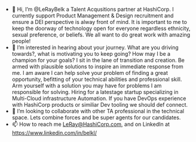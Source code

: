 - 👋 Hi, I’m @LeRayBelk a Talent Acqusitions partner at HashiCorp. I currently support Product Management & Design recruitment and ensure a DEI perspective is alway front of mind. It is important to me to keep the doorway of technology open for everyone regardless ethnicity, sexual preference, or beliefs. We all want to do great work with amazing people! 
- 👀 I’m interested in hearing about your journey. What are you driving towards?, what is motivating you to keep going? How may I be a champion for your goals? I sit in the lane of transition and creation. Be armed with plausible solutions to inspire an immediate response from me. I am aware I can help solve your problem of finding a great opportunity, befitting of your technical abilities and professional skill. 
Arm yourself with a solution you may have for problems I am responsible for solving. Hiring for a latestage startup specializing in Multi-Cloud infrastructure Automation. If you have DevOps experience with HashiCorp products or similiar Dev tooling we should def connect. 
- 💞️ I’m looking to collaborate with other TA professional in the technical space. Lets combine forces and be super agents for our candidates. 
- 📫 How to reach me LeRay@HashiCorp.com, and on LinkedIn at https://www.linkedin.com/in/belkl/



